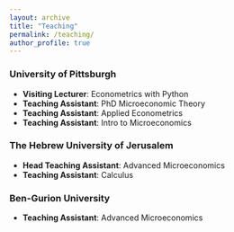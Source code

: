 ```yaml
---
layout: archive
title: "Teaching"
permalink: /teaching/
author_profile: true
---
```


### University of Pittsburgh
- **Visiting Lecturer**: Econometrics with Python
- **Teaching Assistant**: PhD Microeconomic Theory
- **Teaching Assistant**: Applied Econometrics
- **Teaching Assistant**: Intro to Microeconomics

### The Hebrew University of Jerusalem
- **Head Teaching Assistant**: Advanced Microeconomics
- **Teaching Assistant**: Calculus

### Ben-Gurion University
- **Teaching Assistant**: Advanced Microeconomics
